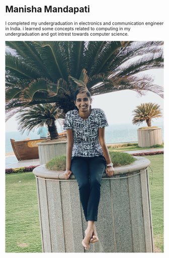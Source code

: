 # Manisha Mandapati
I completed my undergraduation in electronics and communication engineer in India. i learned some concepts related to computing in my undergraduation and got intrest towards computer science.

![My picture](manu.jpg)
